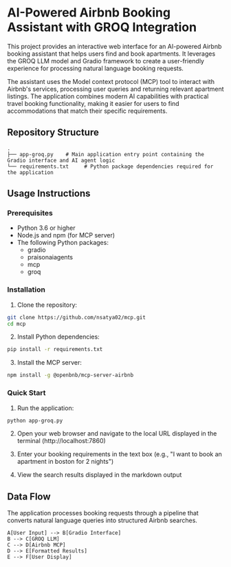 # AI-Powered Airbnb Booking Assistant with GROQ Integration

This project provides an interactive web interface for an AI-powered Airbnb booking assistant that helps users find and book apartments. It leverages the GROQ LLM model and Gradio framework to create a user-friendly experience for processing natural language booking requests.

The assistant uses the Model context protocol (MCP) tool to interact with Airbnb's services, processing user queries and returning relevant apartment listings. The application combines modern AI capabilities with practical travel booking functionality, making it easier for users to find accommodations that match their specific requirements.

## Repository Structure
```
.
├── app-groq.py    # Main application entry point containing the Gradio interface and AI agent logic
└── requirements.txt     # Python package dependencies required for the application
```

## Usage Instructions
### Prerequisites
- Python 3.6 or higher
- Node.js and npm (for MCP server)
- The following Python packages:
  - gradio
  - praisonaiagents
  - mcp
  - groq

### Installation
1. Clone the repository:
```bash
git clone https://github.com/nsatya02/mcp.git
cd mcp
```

2. Install Python dependencies:
```bash
pip install -r requirements.txt
```

3. Install the MCP server:
```bash
npm install -g @openbnb/mcp-server-airbnb
```

### Quick Start
1. Run the application:
```bash
python app-groq.py
```

2. Open your web browser and navigate to the local URL displayed in the terminal (http://localhost:7860)

3. Enter your booking requirements in the text box (e.g., "I want to book an apartment in boston for 2 nights")

4. View the search results displayed in the markdown output


## Data Flow
The application processes booking requests through a pipeline that converts natural language queries into structured Airbnb searches.

```ascii
A[User Input] --> B[Gradio Interface]
B --> C[GROQ LLM]
C --> D[Airbnb MCP]
D --> E[Formatted Results]
E --> F[User Display]
```
